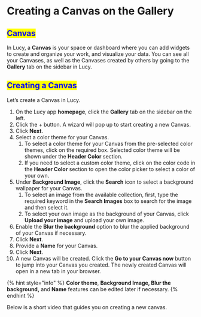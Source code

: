# Creating a Canvas on the Gallery

## <mark style="color:blue;">Canvas</mark>

In Lucy, a **Canvas** is your space or dashboard where you can add widgets to create and organize your work, and visualize your data. You can see all your Canvases, as well as the Canvases created by others by going to the **Gallery** tab on the sidebar in Lucy.&#x20;

## <mark style="color:blue;">Creating a Canvas</mark>

Let’s create a Canvas in Lucy.

1. On the Lucy app **homepage**, click the **Gallery** tab on the sidebar on the left.
2. Click the + button. A wizard will pop up to start creating a new Canvas.
3. Click **Next**.
4. Select a color theme for your Canvas.
   1. To select a color theme for your Canvas from the pre-selected color themes, click on the required box. Selected color theme will be shown under the **Header Color** section.&#x20;
   2. If you need to select a custom color theme, click on the color code in the **Header Color** section to open the color picker to select a color of your own.
5. Under **Background Image**, click the **Search** icon to select a background wallpaper for your Canvas.
   1. To select an image from the available collection, first, type the required keyword in the **Search Images** box to search for the image and then select it.
   2. To select your own image as the background of your Canvas, click **Upload your image** and upload your own image.
6. Enable the **Blur the background** option to blur the applied background of your Canvas if necessary.
7. Click **Next**.
8. Provide a **Name** for your Canvas.
9. Click **Next**.
10. A new Canvas will be created. Click the **Go to your Canvas now** button to jump into your Canvas you created. The newly created Canvas will open in a new tab in your browser.



{% hint style="info" %}
**Color theme**, **Background Image, Blur the background,** and **Name** features can be edited later if necessary.
{% endhint %}

Below is a short video that guides you on creating a new canvas.
